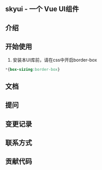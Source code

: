## skyui - 一个 Vue UI组件
## 介绍
## 开始使用
1. 安装本UI库前，请在css中开启border-box
```css
*{box-sizing:border-box}
```
## 文档
## 提问
## 变更记录
## 联系方式
## 贡献代码
